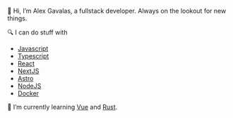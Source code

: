 👋 Hi, I’m Alex Gavalas, a fullstack developer. Always on the lookout for new things.

🔍 I can do stuff with 
    
- [Javascript](https://developer.mozilla.org/en-US/docs/Web/JavaScript)
- [Typescript](https://www.typescriptlang.org/)
- [React](https://reactjs.org/)
- [NextJS](https://nextjs.org/)
- [Astro](https://astro.build/)
- [NodeJS](https://nodejs.org/en/)
- [Docker](https://www.docker.com/)

🌱 I’m currently learning [Vue](https://vuejs.org/) and [Rust](https://www.rust-lang.org/).
